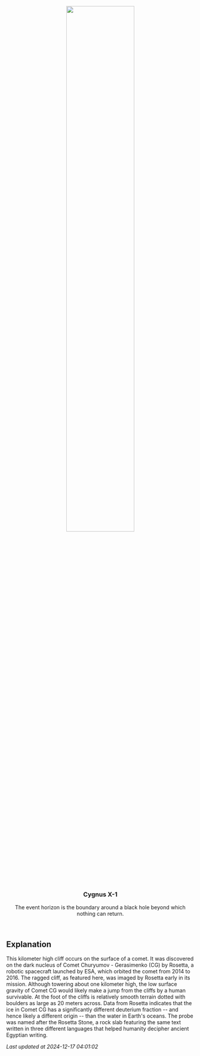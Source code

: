 <p align='center'>
    <img src='https://apod.nasa.gov/apod/image/2412/CometCliffs_Rosetta_960.jpg' width='60%' />
    <h3 align="center">Cygnus X-1</h3>
    <p align="center">The event horizon is the boundary around a black hole beyond which nothing can return.</p>
</p>
<br/>

Explanation
--
This kilometer high cliff occurs on the surface of a comet.  It was discovered on the dark nucleus of Comet Churyumov - Gerasimenko (CG) by Rosetta, a robotic spacecraft launched by ESA, which orbited the comet from 2014 to 2016.  The ragged cliff, as featured here, was imaged by Rosetta early in its mission. Although towering about one kilometer high, the low surface gravity of Comet CG would likely make a jump from the cliffs by a human survivable.  At the foot of the cliffs is relatively smooth terrain dotted with boulders as large as 20 meters across. Data from Rosetta indicates that the ice in Comet CG has a significantly different deuterium fraction -- and hence likely a different origin -- than the water in Earth's oceans.  The probe was named after the Rosetta Stone, a rock slab featuring the same text written in three different languages that helped humanity decipher ancient Egyptian writing.


*Last updated at 2024-12-17 04:01:02*
